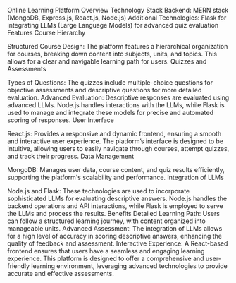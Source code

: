 Online Learning Platform Overview Technology Stack Backend: MERN stack (MongoDB, Express.js, React.js, Node.js) Additional Technologies: Flask for integrating LLMs (Large Language Models) for advanced quiz evaluation Features Course Hierarchy

Structured Course Design: The platform features a hierarchical organization for courses, breaking down content into subjects, units, and topics. This allows for a clear and navigable learning path for users. Quizzes and Assessments

Types of Questions: The quizzes include multiple-choice questions for objective assessments and descriptive questions for more detailed evaluation. Advanced Evaluation: Descriptive responses are evaluated using advanced LLMs. Node.js handles interactions with the LLMs, while Flask is used to manage and integrate these models for precise and automated scoring of responses. User Interface

React.js: Provides a responsive and dynamic frontend, ensuring a smooth and interactive user experience. The platform’s interface is designed to be intuitive, allowing users to easily navigate through courses, attempt quizzes, and track their progress. Data Management

MongoDB: Manages user data, course content, and quiz results efficiently, supporting the platform's scalability and performance. Integration of LLMs

Node.js and Flask: These technologies are used to incorporate sophisticated LLMs for evaluating descriptive answers. Node.js handles the backend operations and API interactions, while Flask is employed to serve the LLMs and process the results. Benefits Detailed Learning Path: Users can follow a structured learning journey, with content organized into manageable units. Advanced Assessment: The integration of LLMs allows for a high level of accuracy in scoring descriptive answers, enhancing the quality of feedback and assessment. Interactive Experience: A React-based frontend ensures that users have a seamless and engaging learning experience. This platform is designed to offer a comprehensive and user-friendly learning environment, leveraging advanced technologies to provide accurate and effective assessments.
